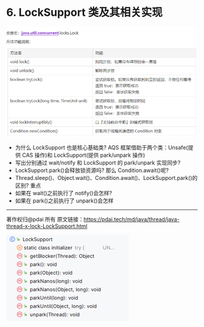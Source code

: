 # 6. LockSupport 类及其相关实现

![image.png](./ch06-locksupport/image/1712628555773.png)

- 为什么 LockSupport 也是核心基础类? AQS 框架借助于两个类：Unsafe(提供 CAS 操作)和 LockSupport(提供 park/unpark 操作)
- 写出分别通过 wait/notify 和 LockSupport 的 park/unpark 实现同步?
- LockSupport.park()会释放锁资源吗? 那么 Condition.await()呢?
- Thread.sleep()、Object.wait()、Condition.await()、LockSupport.park()的区别? 重点
- 如果在 wait()之前执行了 notify()会怎样?
- 如果在 park()之前执行了 unpark()会怎样

---

著作权归@pdai 所有 原文链接：https://pdai.tech/md/java/thread/java-thread-x-lock-LockSupport.html

![1726179311556](./ch06-locksupport/image/1726179311556.png)
